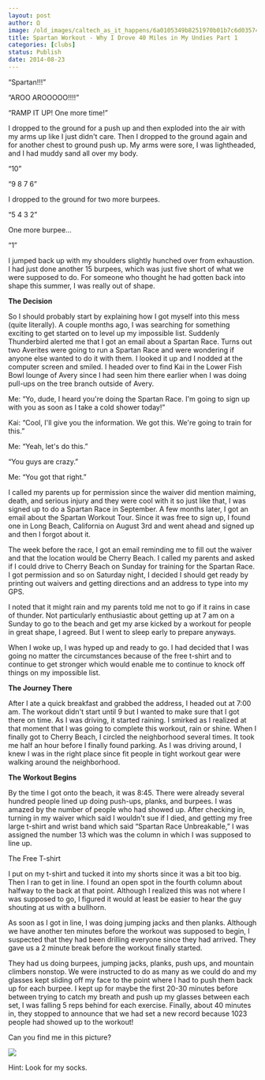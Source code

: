 ```yaml
---
layout: post
author: Ω
image: /old_images/caltech_as_it_happens/6a0105349b8251970b01b7c6d03574970b.jpg
title: Spartan Workout - Why I Drove 40 Miles in My Undies Part 1
categories: [clubs]
status: Publish
date: 2014-08-23
---
```



“Spartan!!!”

“AROO AROOOOO!!!!”

“RAMP IT UP! One more time!”

I dropped to the ground for a push up and then exploded into the air with my arms up like I just didn't care. Then I dropped to the ground again and for another chest to ground push up. My arms were sore, I was lightheaded, and I had muddy sand all over my body.


“10”

“9 8 7 6”

I dropped to the ground for two more burpees.


“5 4 3 2”

One more burpee...


“1”

I jumped back up with my shoulders slightly hunched over from exhaustion. I had just done another 15 burpees, which was just five short of what we were supposed to do. For someone who thought he had gotten back into shape this summer, I was really out of shape.



**The Decision**

So I should probably start by explaining how I got myself into this mess (quite literally). A couple months ago, I was searching for something exciting to get started on to level up my impossible list. Suddenly Thunderbird alerted me that I got an email about a Spartan Race. Turns out two Averites were going to run a Spartan Race and were wondering if anyone else wanted to do it with them. I looked it up and I nodded at the computer screen and smiled. I headed over to find Kai in the Lower Fish Bowl lounge of Avery since I had seen him there earlier when I was doing pull-ups on the tree branch outside of Avery.




Me: “Yo, dude, I heard you're doing the Spartan Race. I'm going to sign up with you as soon as I take a cold shower today!”

Kai: “Cool, I'll give you the information. We got this. We're going to train for this.”

Me: “Yeah, let's do this.”

“You guys are crazy.”

Me: “You got that right.”



I called my parents up for permission since the waiver did mention maiming, death, and serious injury and they were cool with it so just like that, I was signed up to do a Spartan Race in September. A few months later, I got an email about the Spartan Workout Tour. Since it was free to sign up, I found one in Long Beach, California on August 3rd and went ahead and signed up and then I forgot about it.




The week before the race, I got an email reminding me to fill out the waiver and that the location would be Cherry Beach. I called my parents and asked if I could drive to Cherry Beach on Sunday for training for the Spartan Race. I got permission and so on Saturday night, I decided I should get ready by printing out waivers and getting directions and an address to type into my GPS.




I noted that it might rain and my parents told me not to go if it rains in case of thunder. Not particularly enthusiastic about getting up at 7 am on a Sunday to go to the beach and get my arse kicked by a workout for people in great shape, I agreed. But I went to sleep early to prepare anyways.




When I woke up, I was hyped up and ready to go. I had decided that I was going no matter the circumstances because of the free t-shirt and to continue to get stronger which would enable me to continue to knock off things on my impossible list.



**The Journey There**

After I ate a quick breakfast and grabbed the address, I headed out at 7:00 am. The workout didn't start until 9 but I wanted to make sure that I got there on time. As I was driving, it started raining. I smirked as I realized at that moment that I was going to complete this workout, rain or shine. When I finally got to Cherry Beach, I circled the neighborhood several times. It took me half an hour before I finally found parking. As I was driving around, I knew I was in the right place since fit people in tight workout gear were walking around the neighborhood.



**The Workout Begins**

By the time I got onto the beach, it was 8:45. There were already several hundred people lined up doing push-ups, planks, and burpees. I was amazed by the number of people who had showed up. After checking in, turning in my waiver which said I wouldn't sue if I died, and getting my free large t-shirt and wrist band which said “Spartan Race Unbreakable,” I was assigned the number 13 which was the column in which I was supposed to line up.


The Free T-shirt

















I put on my t-shirt and tucked it into my shorts since it was a bit too big. Then I ran to get in line. I found an open spot in the fourth column about halfway to the back at that point. Although I realized this was not where I was supposed to go, I figured it would at least be easier to hear the guy shouting at us with a bullhorn.




As soon as I got in line, I was doing jumping jacks and then planks. Although we have another ten minutes before the workout was supposed to begin, I suspected that they had been drilling everyone since they had arrived. They gave us a 2 minute break before the workout finally started.




They had us doing burpees, jumping jacks, planks, push ups, and mountain climbers nonstop. We were instructed to do as many as we could do and my glasses kept sliding off my face to the point where I had to push them back up for each burpee. I kept up for maybe the first 20-30 minutes before between trying to catch my breath and push up my glasses between each set, I was falling 5 reps behind for each exercise. Finally, about 40 minutes in, they stopped to announce that we had set a new record because 1023 people had showed up to the workout!

Can you find me in this picture?


![](/old_images/caltech_as_it_happens/6a0105349b8251970b01a511faa4ed970c.jpg)


Hint: Look for my socks.

